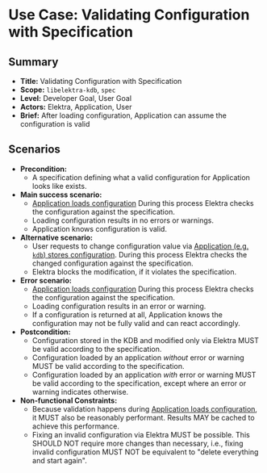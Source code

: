 # Use Case: Validating Configuration with Specification

## Summary

- **Title:** Validating Configuration with Specification
- **Scope:** `libelektra-kdb`, `spec`
- **Level:** Developer Goal, User Goal
- **Actors:** Elektra, Application, User
- **Brief:** After loading configuration, Application can assume the configuration is valid

## Scenarios

- **Precondition:**
  - A specification defining what a valid configuration for Application looks like exists.
- **Main success scenario:**
  - [Application loads configuration](UC_load_config.md)
    During this process Elektra checks the configuration against the specification.
  - Loading configuration results in no errors or warnings.
  - Application knows configuration is valid.
- **Alternative scenario:**
  - User requests to change configuration value via [Application (e.g. `kdb`) stores configuration](UC_store_config.md).
    During this process Elektra checks the changed configuration against the specification.
  - Elektra blocks the modification, if it violates the specification.
- **Error scenario:**
  - [Application loads configuration](UC_load_config.md)
    During this process Elektra checks the configuration against the specification.
  - Loading configuration results in an error or warning.
  - If a configuration is returned at all, Application knows the configuration may not be fully valid and can react accordingly.
- **Postcondition:**
  - Configuration stored in the KDB and modified only via Elektra MUST be valid according to the specification.
  - Configuration loaded by an application _without_ error or warning MUST be valid according to the specification.
  - Configuration loaded by an application _with_ error or warning MUST be valid according to the specification, except where an error or warning indicates otherwise.
- **Non-functional Constraints:**
  - Because validation happens during [Application loads configuration](UC_load_config.md), it MUST also be reasonably performant.
    Results MAY be cached to achieve this performance.
  - Fixing an invalid configuration via Elektra MUST be possible.
    This SHOULD NOT require more changes than necessary, i.e., fixing invalid configuration MUST NOT be equivalent to "delete everything and start again".
